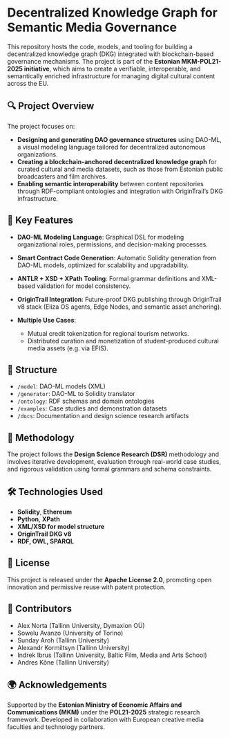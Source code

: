 # Decentralized Knowledge Graph for Semantic Media Governance

This repository hosts the code, models, and tooling for building a decentralized knowledge graph (DKG) integrated with blockchain-based governance mechanisms. The project is part of the **Estonian MKM-POL21-2025 initiative**, which aims to create a verifiable, interoperable, and semantically enriched infrastructure for managing digital cultural content across the EU.

## 🔍 Project Overview

The project focuses on:

* **Designing and generating DAO governance structures** using DAO-ML, a visual modeling language tailored for decentralized autonomous organizations.
* **Creating a blockchain-anchored decentralized knowledge graph** for curated cultural and media datasets, such as those from Estonian public broadcasters and film archives.
* **Enabling semantic interoperability** between content repositories through RDF-compliant ontologies and integration with OriginTrail’s DKG infrastructure.

## 🔧 Key Features

* **DAO-ML Modeling Language**: Graphical DSL for modeling organizational roles, permissions, and decision-making processes.
* **Smart Contract Code Generation**: Automatic Solidity generation from DAO-ML models, optimized for scalability and upgradability.
* **ANTLR + XSD + XPath Tooling**: Formal grammar definitions and XML-based validation for model consistency.
* **OriginTrail Integration**: Future-proof DKG publishing through OriginTrail v8 stack (Eliza OS agents, Edge Nodes, and semantic asset anchoring).
* **Multiple Use Cases**:

  * Mutual credit tokenization for regional tourism networks.
  * Distributed curation and monetization of student-produced cultural media assets (e.g. via EFIS).

## 📁 Structure

* `/model`: DAO-ML models (XML)
* `/generator`: DAO-ML to Solidity translator
* `/ontology`: RDF schemas and domain ontologies
* `/examples`: Case studies and demonstration datasets
* `/docs`: Documentation and design science research artifacts

## 🧪 Methodology

The project follows the **Design Science Research (DSR)** methodology and involves iterative development, evaluation through real-world case studies, and rigorous validation using formal grammars and schema constraints.

## 🛠 Technologies Used

* **Solidity**, **Ethereum**
* **Python**, **XPath**
* **XML/XSD for model structure**
* **OriginTrail DKG v8**
* **RDF, OWL, SPARQL**

## 📜 License

This project is released under the **Apache License 2.0**, promoting open innovation and permissive reuse with patent protection.

## 👥 Contributors

* Alex Norta (Tallinn University, Dymaxion OÜ)
* Sowelu Avanzo (University of Torino)
* Sunday Aroh (Tallinn University)
* Alexandr Kormiltsyn (Tallinn University)
* Indrek Ibrus (Tallinn University, Baltic Film, Media and Arts School)
* Andres Kõne (Tallinn University)

## 🌍 Acknowledgements

Supported by the **Estonian Ministry of Economic Affairs and Communications (MKM)** under the **POL21-2025** strategic research framework. Developed in collaboration with European creative media faculties and technology partners.
